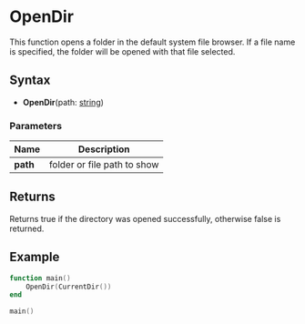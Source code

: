 # OpenDir #
This function opens a folder in the default system file browser. If a file name is specified, the folder will be opened with that file selected.

## Syntax ##
- **OpenDir**(path: [string](https://www.lua.org/manual/5.3/manual.html#6.4.1))

### Parameters ###
| Name | Description |
| --- | --- |
| **path** | folder or file path to show |

## Returns ##
Returns true if the directory was opened successfully, otherwise false is returned.

## Example ##
```lua
function main()
    OpenDir(CurrentDir())
end

main()
```